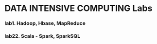# DATA INTENSIVE COMPUTING Labs


### lab1. Hadoop, Hbase, MapReduce

### lab22. Scala - Spark, SparkSQL